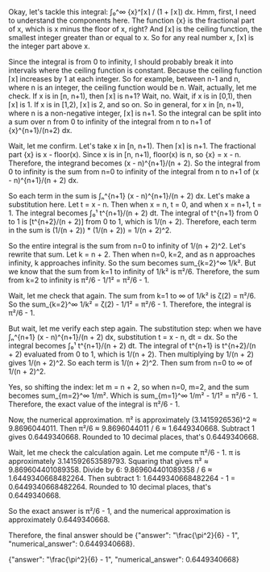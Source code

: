 <think>
Okay, let's tackle this integral: ∫₀^∞ {x}^⌈x⌉ / (1 + ⌈x⌉) dx. Hmm, first, I need to understand the components here. The function {x} is the fractional part of x, which is x minus the floor of x, right? And ⌈x⌉ is the ceiling function, the smallest integer greater than or equal to x. So for any real number x, ⌈x⌉ is the integer part above x. 

Since the integral is from 0 to infinity, I should probably break it into intervals where the ceiling function is constant. Because the ceiling function ⌈x⌉ increases by 1 at each integer. So for example, between n-1 and n, where n is an integer, the ceiling function would be n. Wait, actually, let me check. If x is in [n, n+1), then ⌈x⌉ is n+1? Wait, no. Wait, if x is in [0,1), then ⌈x⌉ is 1. If x is in [1,2), ⌈x⌉ is 2, and so on. So in general, for x in [n, n+1), where n is a non-negative integer, ⌈x⌉ is n+1. So the integral can be split into a sum over n from 0 to infinity of the integral from n to n+1 of {x}^{n+1}/(n+2) dx. 

Wait, let me confirm. Let's take x in [n, n+1). Then ⌈x⌉ is n+1. The fractional part {x} is x - floor(x). Since x is in [n, n+1), floor(x) is n, so {x} = x - n. Therefore, the integrand becomes (x - n)^{n+1}/(n + 2). So the integral from 0 to infinity is the sum from n=0 to infinity of the integral from n to n+1 of (x - n)^{n+1}/(n + 2) dx. 

So each term in the sum is ∫ₙ^{n+1} (x - n)^{n+1}/(n + 2) dx. Let's make a substitution here. Let t = x - n. Then when x = n, t = 0, and when x = n+1, t = 1. The integral becomes ∫₀¹ t^{n+1}/(n + 2) dt. The integral of t^{n+1} from 0 to 1 is [t^{n+2}/(n + 2)] from 0 to 1, which is 1/(n + 2). Therefore, each term in the sum is (1/(n + 2)) * (1/(n + 2)) = 1/(n + 2)^2. 

So the entire integral is the sum from n=0 to infinity of 1/(n + 2)^2. Let's rewrite that sum. Let k = n + 2. Then when n=0, k=2, and as n approaches infinity, k approaches infinity. So the sum becomes sum_{k=2}^∞ 1/k². But we know that the sum from k=1 to infinity of 1/k² is π²/6. Therefore, the sum from k=2 to infinity is π²/6 - 1/1² = π²/6 - 1. 

Wait, let me check that again. The sum from k=1 to ∞ of 1/k² is ζ(2) = π²/6. So the sum_{k=2}^∞ 1/k² = ζ(2) - 1/1² = π²/6 - 1. Therefore, the integral is π²/6 - 1. 

But wait, let me verify each step again. The substitution step: when we have ∫ₙ^{n+1} (x - n)^{n+1}/(n + 2) dx, substitution t = x - n, dt = dx. So the integral becomes ∫₀¹ t^{n+1}/(n + 2) dt. The integral of t^{n+1} is t^{n+2}/(n + 2) evaluated from 0 to 1, which is 1/(n + 2). Then multiplying by 1/(n + 2) gives 1/(n + 2)^2. So each term is 1/(n + 2)^2. Then sum from n=0 to ∞ of 1/(n + 2)^2. 

Yes, so shifting the index: let m = n + 2, so when n=0, m=2, and the sum becomes sum_{m=2}^∞ 1/m². Which is sum_{m=1}^∞ 1/m² - 1/1² = π²/6 - 1. Therefore, the exact value of the integral is π²/6 - 1. 

Now, the numerical approximation. π² is approximately (3.1415926536)^2 ≈ 9.8696044011. Then π²/6 ≈ 9.8696044011 / 6 ≈ 1.6449340668. Subtract 1 gives 0.6449340668. Rounded to 10 decimal places, that's 0.6449340668. 

Wait, let me check the calculation again. Let me compute π²/6 - 1. π is approximately 3.141592653589793. Squaring that gives π² ≈ 9.869604401089358. Divide by 6: 9.869604401089358 / 6 ≈ 1.6449340668482264. Then subtract 1: 1.6449340668482264 - 1 = 0.6449340668482264. Rounded to 10 decimal places, that's 0.6449340668. 

So the exact answer is π²/6 - 1, and the numerical approximation is approximately 0.6449340668. 

Therefore, the final answer should be {"answer": "\frac{\pi^2}{6} - 1", "numerical_answer": 0.6449340668}.
</think>

{"answer": "\\frac{\\pi^2}{6} - 1", "numerical_answer": 0.6449340668}